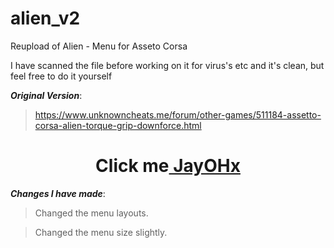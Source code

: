 # alien_v2
Reupload of Alien - Menu for Asseto Corsa

I have scanned the file before working on it for virus's etc and it's clean, but feel free to do it yourself

***Original Version***:
>https://www.unknowncheats.me/forum/other-games/511184-assetto-corsa-alien-torque-grip-downforce.html

<h1 align="center">Click me<a href="https://www.unknowncheats.me/forum/other-games/511184-assetto-corsa-alien-torque-grip-downforce.html" target="blank">
JayOHx</a></h1>

***Changes I have made***:
>Changed the menu layouts. 

>Changed the menu size slightly.
